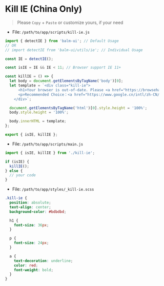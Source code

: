 # Kill IE (China Only)

> Please `Copy` + `Paste` or customize yours, if your need

- File: `/path/to/app/scripts/kill-ie.js`

```js
import { detectIE } from 'balm-ui'; // Default Usage
// OR
// import detectIE from 'balm-ui/utils/ie'; // Individual Usage

const IE = detectIE();

const isIE = IE && IE < 11; // Browser support IE 11+

const killIE = () => {
  let body = document.getElementsByTagName('body')[0];
  let template = `<div class="kill-ie">
      <h1>Your browser is out-of-date. Please <a href="https://browsehappy.com/">download</a> one of the up-to-date, free and excellent browsers for better security, speed and comfort.</h1>
      <p>Recommended Choice：<a href="https://www.google.cn/intl/zh-CN/chrome/">Chrome</a></p>
    </div>`;

  document.getElementsByTagName('html')[0].style.height = '100%';
  body.style.height = '100%';

  body.innerHTML = template;
};

export { isIE, killIE };
```

- File: `/path/to/app/scripts/main.js`

```js
import { isIE, killIE } from './kill-ie';

if (isIE) {
  killIE();
} else {
  // your code
}
```

- File: `/path/to/app/styles/_kill-ie.scss`

```css
.kill-ie {
  position: absolute;
  text-align: center;
  background-color: #bdbdbd;

  h1 {
    font-size: 36px;
  }

  p {
    font-size: 24px;
  }

  a {
    text-decoration: underline;
    color: red;
    font-weight: bold;
  }
}
```
